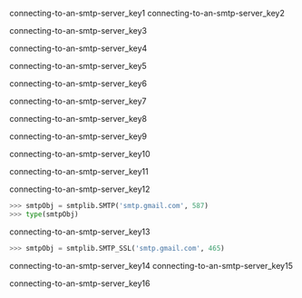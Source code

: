 connecting-to-an-smtp-server_key1
connecting-to-an-smtp-server_key2


connecting-to-an-smtp-server_key3


connecting-to-an-smtp-server_key4


connecting-to-an-smtp-server_key5


connecting-to-an-smtp-server_key6


connecting-to-an-smtp-server_key7


connecting-to-an-smtp-server_key8


connecting-to-an-smtp-server_key9


connecting-to-an-smtp-server_key10


connecting-to-an-smtp-server_key11


connecting-to-an-smtp-server_key12
```python
>>> smtpObj = smtplib.SMTP('smtp.gmail.com', 587)
>>> type(smtpObj)
```
connecting-to-an-smtp-server_key13


```python
>>> smtpObj = smtplib.SMTP_SSL('smtp.gmail.com', 465)
```
connecting-to-an-smtp-server_key14
connecting-to-an-smtp-server_key15


connecting-to-an-smtp-server_key16
